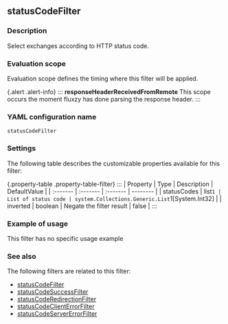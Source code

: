 ## statusCodeFilter

### Description

Select exchanges according to HTTP status code.

### Evaluation scope

Evaluation scope defines the timing where this filter will be applied. 

{.alert .alert-info}
:::
**responseHeaderReceivedFromRemote** This scope occurs the moment fluxzy has done parsing the response header.
:::

### YAML configuration name

    statusCodeFilter

### Settings

The following table describes the customizable properties available for this filter: 

{.property-table .property-table-filter}
:::
| Property | Type | Description | DefaultValue |
| :------- | :------- | :------- | -------- |
| statusCodes | list`1 | List of status code | system.Collections.Generic.List`1[System.Int32] |
| inverted | boolean | Negate the filter result | false |
:::

### Example of usage

This filter has no specific usage example

### See also

The following filters are related to this filter: 

 - [statusCodeFilter](statusCodeFilter)
 - [statusCodeSuccessFilter](statusCodeSuccessFilter)
 - [statusCodeRedirectionFilter](statusCodeRedirectionFilter)
 - [statusCodeClientErrorFilter](statusCodeClientErrorFilter)
 - [statusCodeServerErrorFilter](statusCodeServerErrorFilter)

